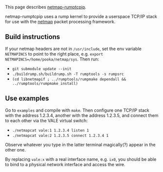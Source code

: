 This page describes [netmap-rumptcpip](http://repo.rumpkernel.org/netmap-rumptcpip).

netmap-rumptcpip uses a rump kernel to provide a userspace TCP/IP stack for use with the
[netmap](http://info.iet.unipi.it/~luigi/netmap/) packet processing framework.

Build instructions
------------------

If your netmap headers are not in `/usr/include`, set the env
variable `NETMAPINCS` to point to the right place, e.g.
`export NETMAPINCS=/home/pooka/netmap/sys`.  Then run:

* `git submodule update --init`
* `./buildrump.sh/buildrump.sh -T rumptools -s rumpsrc`
* `(cd libnetmapif ; ../rumptools/rumpmake dependall && ../rumptools/rumpmake install)`


Use examples
------------

Go to `examples` and compile with `make`.  Then configure one TCP/IP
stack with the address 1.2.3.4, another with the address 1.2.3.5, and
connect them to each other via the VALE virtual switch:

- `./netmapcat vale:1 1.2.3.4 listen 1`
- `./netmapcat vale:2 1.2.3.5 connect 1.2.3.4 1`

Observe whatever you type in the latter terminal magically(?) appear in
the other one.

By replacing `vale:x` with a real interface name, e.g. `ix0`, you should
be able to bind to a physical network interface and access the wire.